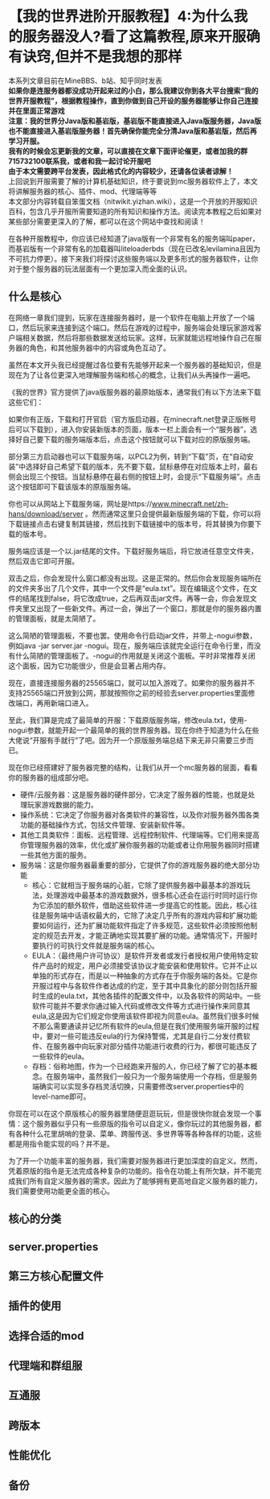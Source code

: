 # 【我的世界进阶开服教程】4:为什么我的服务器没人?看了这篇教程,原来开服确有诀窍,但并不是我想的那样
本系列文章目前在MineBBS、b站、知乎同时发表  
**如果你是连服务器都没成功开起来过的小白，那么我建议你到各大平台搜索“我的世界开服教程”，根据教程操作，直到你做到自己开设的服务器能够让你自己连接并在里面正常游戏  
注意：我的世界分Java版和基岩版，基岩版不能直接进入Java版服务器，Java版也不能直接进入基岩版服务器！首先确保你能完全分清Java版和基岩版，然后再学习开服。​**  
**我有的时候会忘更新我的文章，可以直接在文章下面评论催更，或者加我的群715732100联系我，或者和我一起讨论开服吧**  
**由于本文需要跨平台发表，因此格式化的内容较少，还请各位读者谅解！**  
上回说到开服需要了解的计算机基础知识，终于要说到mc服务器软件上了，本文将讲解服务器的核心、插件、mod、代理端等等  
本文部分内容转载自笨蛋文档（nitwikit.yizhan.wiki），这是一个开放的开服知识百科，包含几乎开服所需要知道的所有知识和操作方法。阅读完本教程之后如果对某些部分需要更深入的了解，都可以在这个网站中查找和阅读！  

在各种开服教程中，你应该已经知道了java版有一个非常有名的服务端叫paper，而基岩版有一个非常有名的加载器叫liteloaderbds（现在已改名levilamina且因为不可抗力停更）。接下来我们将探讨这些服务端以及更多形式的服务器软件，让你对于整个服务器的玩法层面有一个更加深入而全面的认识。

## 什么是核心

在网络一章我们提到，玩家在连接服务器时，是一个软件在电脑上开放了一个端口，然后玩家来连接到这个端口。然后在游戏的过程中，服务端会处理玩家游戏客户端相关数据，然后将那些数据发送给玩家。这样，玩家就能远程地操作自己在服务器的角色，和其他服务器中的内容或角色互动了。

虽然在本文开头我已经提醒过各位要有先能够开起来一个服务器的基础知识，但是现在为了让各位更深入地理解服务端和核心的概念，让我们从头再操作一遍吧。

《我的世界》官方提供了java版服务器的最原始版本，通常我们有以下方法来下载这些它们：

如果你有正版，下载和打开官启（官方版启动器，在minecraft.net登录正版帐号后可以下载到），进入你安装新版本的页面，版本一栏上面会有一个“服务器”，选择好自己要下载的服务端版本后，点击这个按钮就可以下载对应的原版服务端。

部分第三方启动器也可以下载服务端，以PCL2为例，转到“下载”页，在“自动安装”中选择好自己希望下载的版本，先不要下载，鼠标悬停在对应版本上时，最右侧会出现三个按钮。当鼠标悬停在最右侧的按钮上时，会提示“下载服务端”。点击这个按钮即可下载该版本的原版服务端。

你也可以从网站上下载服务端，网址是https://www.minecraft.net/zh-hans/download/server 。然而通常这里只会提供最新版服务端的下载，你可以将下载链接点击右键复制其链接，然后找到下载链接中的版本号，将其替换为你要下载的版本号。

服务端应该是一个以.jar结尾的文件。下载好服务端后，将它放进任意空文件夹，然后双击它即可开服。

双击之后，你会发现什么窗口都没有出现。这是正常的。然后你会发现服务端所在的文件夹多出了几个文件，其中一个文件是“eula.txt”。现在编辑这个文件，在文件的结尾找到false，将它改成true，之后再双击jar文件。再等一会，你会发现文件夹里又出现了一些新文件。再过一会，弹出了一个窗口，那就是你的服务器内置的管理面板，就是太简陋了。

这么简陋的管理面板，不要也罢。使用命令行启动jar文件，并带上-nogui参数，例如java -jar server.jar -nogui。现在，服务端应该就完全运行在命令行里，而没有什么简陋的管理面板了。-nogui的作用就是关闭这个面板。平时非常推荐关闭这个面板，因为它功能很少，但是会显著占用内存。

现在，直接连接服务器的25565端口，就可以加入游戏了。如果你的服务器并不支持25565端口开放到公网，那就按照你之前的经验去server.properties里面修改端口，再用新端口进入。

至此，我们算是完成了最简单的开服：下载原版服务端，修改eula.txt，使用-nogui参数，就能开起一个最简单的我的世界服务器。现在你终于知道为什么在些大佬说“开服有手就行”了吧。因为开一个原版服务端总结下来无非只需要三步而已。

现在你已经搭建好了服务器完整的结构，让我们从开一个mc服务器的层面，看看你的服务器的组成部分吧。
- 硬件/云服务器：这是服务器的硬件部分，它决定了服务器的性能，也就是处理玩家游戏数据的能力。
- 操作系统：它决定了你服务器对各类软件的兼容性，以及你对服务器外围各类功能的基础操作方式，包括文件管理、安装新软件等。
- 其他工具类软件：面板、远程管理、远程控制软件、代理端等。它们用来提高你管理服务器的效率，优化或扩展你服务器的功能或者让你用服务器同时搭建一些其他方面的服务。
- 服务端：这是你服务器最重要的部分，它提供了你的游戏服务器的绝大部分功能
    - 核心：它就相当于服务端的心脏，它除了提供服务器中最基本的游戏玩法，处理游戏中最基本的游戏数据外，很多核心还会在运行时同时运行你为它添加的额外软件，借助这些软件进一步提高它的性能。因此，核心往往是服务端中话语权最大的，它除了决定几乎所有的游戏内容和扩展功能要如何运行，还为扩展功能软件指定了许多规范，这些软件必须按照他制定的规范去开发，才能正确地实现其要扩展的功能。通常情况下，开服时要执行的可执行文件就是服务端的核心。
    - EULA：（最终用户许可协议）是软件开发者或发行者授权用户使用特定软件产品时的规定，用户必须接受该协议才能安装和使用软件。它并不止以单独的形式存在，而是以一种抽象的方式存在于你服务端的各处。它是你开服过程中与各软件作者达成的约定，至于其中具象化的部分则包括开服时生成的eula.txt，其他各插件的配置文件中，以及各软件的网站中。一些软件可能并不要求你通过输入代码或修改文件等方式进行操作来同意其eula,这是因为它们规定你使用该软件即视为同意eula。虽然我们很多时候不那么需要通读并记忆所有软件的eula,但是在我们使用服务端开服的过程中，要对一些可能违反eula的行为保持警惕，尤其是自行二分发付费软件、在服务器中向玩家对部分插件功能进行收费的行为，都很可能违反了一些软件的eula。
    - 存档：俗称地图，作为一个已经跑来开服的人，你已经了解了它的基本概念。在服务端中，虽然我们一般只为一个服务端使用一个存档，但是服务端确实可以实现多存档灵活切换，只需要修改server.properties中的level-name即可。
 
你现在可以在这个原版核心的服务器里随便逛逛玩玩，但是很快你就会发现一个事情：这个服务器似乎只有一些原版的指令可以自定义，像你玩过的其他服务器，都有各种什么花里胡哨的登录、菜单、跨服传送、多世界等等各种各样的功能，这些都是用指令能实现的吗？并不是。

为了开一个功能丰富的服务器，我们需要对服务器进行更加深度的自定义。然而，凭着原版的指令是无法完成各种复杂的功能的。指令在功能上有所欠缺，并不能完成我们所有自定义服务器的需求。因此为了能够拥有更高地自定义服务器的能力，我们需要使用功能更全面的核心。

## 核心的分类
## server.properties
## 第三方核心配置文件
## 插件的使用
## 选择合适的mod
## 代理端和群组服
## 互通服
## 跨版本
## 性能优化
## 备份
